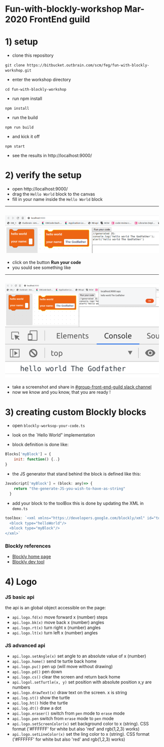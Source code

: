 # Fun-with-blockly-workshop Mar-2020 FrontEnd guild 

# 1) setup

* clone this repository 

`git clone https://bitbucket.outbrain.com/scm/feg/fun-with-blockly-workshop.git`
* enter the workshop directory

`cd fun-with-blockly-workshop`
* run npm install

`npm install` 
* run the build

`npm run build`
* and kick it off

`npm start` 

* see the results in http://localhost:9000/

# 2) verify the setup
* open http://localhost:9000/
* drag the `Hello World` block to the canvas
* fill in your name inside the `Hello World` block
---
![](./step1.png)
---

* click on the button **Run your code**
* you sould see something like
--- 
![](./step2.png)
---

* take a screenshot and share in [#group-front-end-guild slack channel](https://app.slack.com/client/T0ADSDB25/CFE1TJFSB)
* now we know and you know, that you are ready !

# 3) creating custom Blockly blocks
* open `blockly-worksop-your-code.ts` 
* look on the `Hello World" implementation

* block definition is done like:
```javascript
Blocks['myBlock'] = {
    init: function() {..}
}
```

* the JS generator that stand behind the block is defined like this:
```javascript
JavaScript['myBlock'] = (block: any)=> {
    return "the-generate-JS-you-wish-to-have-as-string"
  }
```

* add your block to the toolBox this is done by updating the XML in `demo.ts`
```javascript
toolbox: `<xml xmlns="https://developers.google.com/blockly/xml" id="toolbox" style="display: none">
  <block type="helloWorld"/>
  <block type="myBlock"/>
</xml>`
``` 

### Blockly references
* [Blockly home page](https://developers.google.com/blockly/)
* [Blockly dev tool](https://blockly-demo.appspot.com/static/demos/blockfactory/index.html)

# 4) Logo
### JS basic api 
the api is an global object accessible on the page:
 
* `api.logo.fd(x)` move forward x (number) steps
* `api.logo.bk(x)` move back x (number) angles
* `api.logo.rt(x)` turn right x (number) angles
* `api.logo.lt(x)` turn left x (number) angles

### JS advanced api
* `api.logo.setAngle(x)` set angle to an absolute value of x (number)
* `api.logo.home()` send te turtle back home
* `api.logo.pu()` pen up (will move without drawing) 
* `api.logo.pd()` pen down 
* `api.logo.cs()` clear the screen and return back home
* `api.logol.setTurtle(x, y)` set position with absolute position x,y are numbers
* `api.logo.drawText(x)` draw text on the screen. x is string
* `api.log.st()` show the turtle
* `api.log.ht()` hide the turtle
* `api.log.dt()` draw a dot
* `api.logo.eraser()` switch from `pen` mode to `erase` mode
* `api.logo.pen` switch from `erase` mode to `pen` mode
* `api.logo.setScreenColor(x)` set background color to x (string). CSS format ('#FFFFFF' for white but also 'red' and rgb(1,2,3) works)
* `api.logo.setLineColor(x)` set the ling color to x (string). CSS format ('#FFFFFF' for white but also 'red' and rgb(1,2,3) works)



